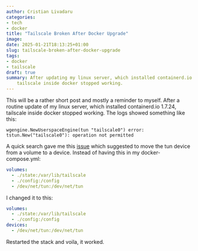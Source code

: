 ```yaml
---
author: Cristian Livadaru
categories:
- tech
- docker
title: "Tailscale Broken After Docker Upgrade"
image:
date: 2025-01-21T18:13:25+01:00
slug: tailscale-broken-after-docker-upgrade
tags:
- docker
- tailscale
draft: true
summary: After updating my linux server, which installed containerd.io 1.7.24,
    tailscale inside docker stopped working.
---
```


This will be a rather short post and mostly a reminder to myself.
After a routine update of my linux server, which installed containerd.io 1.7.24, tailscale inside docker stopped working.
The logs showed something like this:

```
wgengine.NewUserspaceEngine(tun "tailscale0") error: tstun.New("tailscale0"): operation not permitted
```

A quick search gave me this [issue](https://github.com/tailscale/tailscale/issues/14256#issuecomment-2509791148)
which suggested to move the tun device from a volume to a device.
Instead of having this in my docker-compose.yml:

```yaml
volumes:
  - ./state:/var/lib/tailscale
  - ./config:/config
  - /dev/net/tun:/dev/net/tun
```

I changed it to this:

```yaml
volumes:
  - ./state:/var/lib/tailscale
  - ./config:/config
devices:
  - /dev/net/tun:/dev/net/tun
```
Restarted the stack and voila, it worked.
